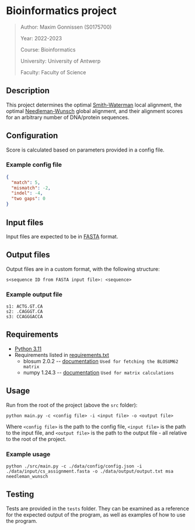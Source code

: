 # Bioinformatics project

> Author: Maxim Gonnissen (S0175700)
>
> Year: 2022-2023
>
> Course: Bioinformatics
> 
> University: University of Antwerp
> 
> Faculty: Faculty of Science

## Description

This project determines the optimal [Smith-Waterman](https://en.wikipedia.org/wiki/Smith%E2%80%93Waterman_algorithm)
local alignment, the optimal [Needleman-Wunsch](https://en.wikipedia.org/wiki/Needleman%E2%80%93Wunsch_algorithm) global
alignment, and their alignment scores for an arbitrary number of DNA/protein sequences.

## Configuration

Score is calculated based on parameters provided in a config file.

### Example config file

```json
{
  "match": 5,
  "mismatch": -2,
  "indel": -4,
  "two gaps": 0
}
```

## Input files

Input files are expected to be in [FASTA](https://en.wikipedia.org/wiki/FASTA_format) format.

## Output files

Output files are in a custom format, with the following structure:

```
s<sequence ID from FASTA input file>: <sequence>
```

### Example output file

```
s1: ACTG.GT.CA
s2: .CAGGGT.CA
s3: CCAGGGACCA
```

## Requirements

- [Python 3.11](https://www.python.org/downloads/release/python-3110/)
- Requirements listed in [requirements.txt](requirements.txt)
  - blosum 2.0.2 -- [documentation](https://pypi.org/project/blosum/) `Used for fetching the BLOSUM62 matrix`
  - numpy 1.24.3 -- [documentation](https://numpy.org/doc/stable/) `Used for matrix calculations`

## Usage

Run from the root of the project (above the `src` folder):

```shell
python main.py -c <config file> -i <input file> -o <output file>
```

Where `<config file>` is the path to the config file, `<input file>` is the path to the input file, and `<output file>`
is the path to the output file - all relative to the root of the project.

### Example usage

```shell
python ./src/main.py -c ./data/config/config.json -i ./data/input/cs_assignment.fasta -o ./data/output/output.txt msa needleman_wunsch
```

## Testing

Tests are provided in the `tests` folder. They can be examined as a reference for the expected output of the program,
as well as examples of how to use the program.